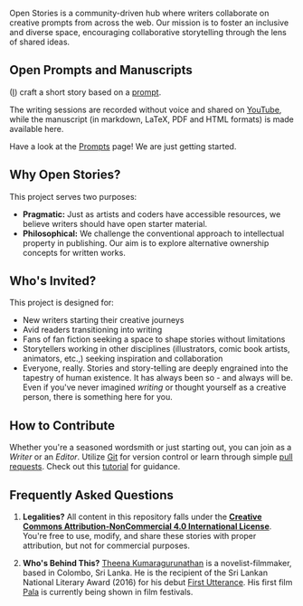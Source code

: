 
Open Stories is a community-driven hub where writers collaborate on creative prompts from across the web. Our mission is to foster an inclusive and diverse space, encouraging collaborative storytelling through the lens of shared ideas.

## Open Prompts and Manuscripts

([I](https://theena.net/)) craft a short story based on a [prompt](prompts.md). 

The writing sessions are recorded without voice and shared on [YouTube](https://www.youtube.com/@theena), while the manuscript (in markdown, LaTeX, PDF and HTML formats) is made available here.

Have a look at the [Prompts](prompts.md) page! We are just getting started. 

## Why Open Stories?

This project serves two purposes:

- **Pragmatic:** Just as artists and coders have accessible resources, we believe writers should have open starter material. 
- **Philosophical:** We challenge the conventional approach to intellectual property in publishing. Our aim is to explore alternative ownership concepts for written works.

## Who's Invited?

This project is designed for:

- New writers starting their creative journeys
- Avid readers transitioning into writing
- Fans of fan fiction seeking a space to shape stories without limitations
- Storytellers working in other disciplines (illustrators, comic book artists, animators, etc.,) seeking inspiration and collaboration
- Everyone, really. Stories and story-telling are deeply engrained into the tapestry of human existence. It has always been so - and always will be. Even if you've never imagined *writing* or thought yourself as a creative person, there is something here for you.

## How to Contribute

Whether you're a seasoned wordsmith or just starting out, you can join as a *Writer* or an *Editor*. Utilize [Git](https://git-scm.com/) for version control or learn through simple [pull requests](https://www.firsttimersonly.com/). Check out this [tutorial](https://www.youtube.com/watch?v=rgbCcBNZcdQ) for guidance.


## Frequently Asked Questions

1. **Legalities?**
   All content in this repository falls under the [**Creative Commons Attribution-NonCommercial 4.0 International License**](https://creativecommons.org/licenses/by-nc/4.0/). You're free to use, modify, and share these stories with proper attribution, but not for commercial purposes.

2. **Who's Behind This?**
   [Theena Kumaragurunathan](https://theena.net/) is a novelist-filmmaker, based in Colombo, Sri Lanka. He is the recipient of the Sri Lankan National Literary Award (2016) for his debut [First Utterance](https://www.amazon.com/First-Utterance-Miragian-Cycles-Book-ebook/dp/B08MBX8GRZ). His first film [Pala](https://thepalafilm.com/) is currently being shown in film festivals. 

